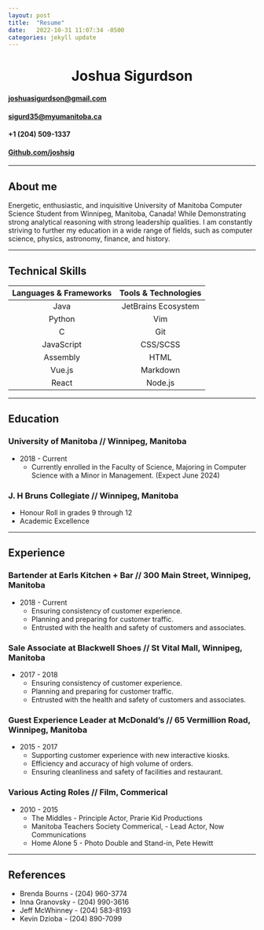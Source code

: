 ```yaml
---
layout: post
title:  "Resume"
date:   2022-10-31 11:07:34 -0500
categories: jekyll update
---
```


# <center> <b>Joshua Sigurdson</b> </center>

#### joshuasigurdson@gmail.com 
#### sigurd35@myumanitoba.ca
#### +1 (204) 509-1337
#### [Github.com/joshsig](https://github.com/joshsig)

---

## <b>About me</b>
Energetic, enthusiastic, and inquisitive University of Manitoba Computer Science Student from Winnipeg, Manitoba, Canada! While Demonstrating strong analytical reasoning with strong leadership qualities. I am constantly striving to further my education in a wide range of fields, such as computer science, physics, astronomy, finance, and history.

---
## <b>Technical Skills</b>

| Languages & Frameworks | Tools & Technologies |
| :-: | :-: |
| Java | JetBrains Ecosystem |
| Python | Vim |
| C | Git |
| JavaScript | CSS/SCSS |
| Assembly | HTML |
| Vue.js | Markdown |
| React | Node.js |


---
## <b>Education</b>

### <b>University of Manitoba</b> // Winnipeg, Manitoba
 - 2018 - Current
    - Currently enrolled in the Faculty of Science, Majoring in Computer Science with a Minor in Management. (Expect June 2024)

### <b>J. H Bruns Collegiate</b> // Winnipeg, Manitoba 
 - Honour Roll in grades 9 through 12
 - Academic Excellence

---

## <b>Experience</b>

###  <b>Bartender at Earls Kitchen +  Bar</b> // 300 Main Street, Winnipeg, Manitoba
  * 2018 - Current
    * Ensuring consistency of customer experience.
    * Planning and preparing for customer traffic.
    * Entrusted with the health and safety of customers and associates.

### <b>Sale Associate at Blackwell Shoes</b> // St Vital Mall, Winnipeg, Manitoba
  * 2017 - 2018
    * Ensuring consistency of customer experience.
    * Planning and preparing for customer traffic.
    * Entrusted with the health and safety of customers and associates.

### <b>Guest Experience Leader at McDonald’s</b> // 65 Vermillion Road, Winnipeg, Manitoba
* 2015 - 2017
  * Supporting customer experience with new interactive kiosks.
  * Efficiency and accuracy of high volume of orders.
  * Ensuring cleanliness and safety of facilities and restaurant.

### <b>Various Acting Roles</b> // Film, Commerical
* 2010 - 2015
  * The Middles - Principle Actor, Prarie Kid Productions
  * Manitoba Teachers Society Commerical, - Lead Actor, Now Communications
  * Home Alone 5 - Photo Double and Stand-in, Pete Hewitt

---

## <b>References</b>
* Brenda Bourns - (204) 960-3774 
* Inna Granovsky - (204) 990-3616 
* Jeff McWhinney - (204) 583-8193 
* Kevin Dzioba - (204) 890-7099 